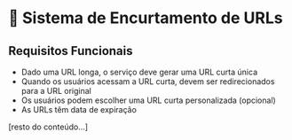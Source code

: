 # 🔗 Sistema de Encurtamento de URLs

## Requisitos Funcionais

- Dado uma URL longa, o serviço deve gerar uma URL curta única
- Quando os usuários acessam a URL curta, devem ser redirecionados para a URL original
- Os usuários podem escolher uma URL curta personalizada (opcional)
- As URLs têm data de expiração

[resto do conteúdo...]